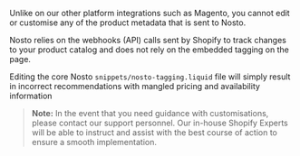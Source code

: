 Unlike on our other platform integrations such as Magento, you cannot edit or customise any of the product metadata that is sent to Nosto.

Nosto relies on the webhooks (API) calls sent by Shopify to track changes to your product catalog and does not rely on the embedded tagging on the page.

Editing the core Nosto `snippets/nosto-tagging.liquid` file will simply result in incorrect recommendations with mangled pricing and availability information

> **Note:** In the event that you need guidance with customisations, please contact our support personnel. Our in-house Shopify Experts will be able to instruct and assist with the best course of action to ensure a smooth implementation.